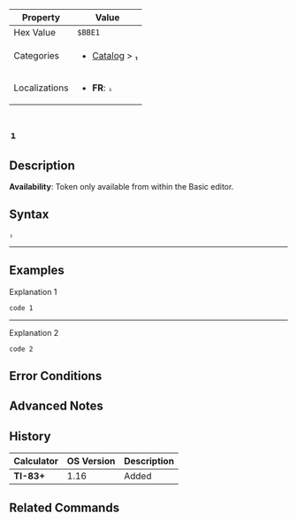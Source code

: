 | Property      | Value |
|---------------|-------|
| Hex Value     | `$BBE1`|
| Categories    | <ul><li>[Catalog](../categories/Catalog.md) > [₁](../categories/Catalog.md#₁)</li></ul> |
| Localizations | <ul><li><b>FR</b>: `₁`</li></ul> |

# `₁`

## Description



<b>Availability</b>: Token only available from within the Basic editor.

## Syntax
`₁`

<hr>

## Examples

Explanation 1
```ti-basic
code 1
```
---
Explanation 2
```ti-basic
code 2
```

## Error Conditions


## Advanced Notes


## History
| Calculator | OS Version | Description |
|------------|------------|-------------|
| <b>TI-83+</b> | 1.16 | Added

## Related Commands

    